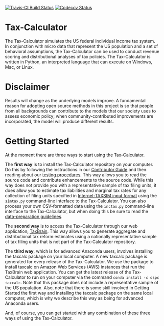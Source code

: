 [![Travis-CI Build Status](https://travis-ci.org/open-source-economics/Tax-Calculator.svg?branch=master)](https://travis-ci.org/open-source-economics/Tax-Calculator)
[![Codecov Status](https://codecov.io/github/open-source-economics/Tax-Calculator/coverage.svg?precision=2)](https://codecov.io/github/open-source-economics/Tax-Calculator)

Tax-Calculator
==============

The Tax-Calculator simulates the US federal individual income tax
system.  In conjunction with micro data that represent the US
population and a set of behavioral assumptions, the Tax-Calculator can
be used to conduct revenue scoring and distributional analyses of tax
policies.  The Tax-Calculator is written in Python, an interpreted
language that can execute on Windows, Mac, or Linux.

Disclaimer
==========

Results will change as the underlying models improve. A fundamental
reason for adopting open source methods in this project is so that
people from all backgrounds can contribute to the models that our
society uses to assess economic policy; when community-contributed
improvements are incorporated, the model will produce different
results.

Getting Started
===============

At the moment there are three ways to start using the Tax-Calculator.

The **first way** is to install the Tax-Calculator repository on your
computer.  Do this by following the instructions in our [Contributor
Guide](http://taxcalc.readthedocs.org/en/latest/contributor_guide.html)
and then reading about our [testing procedures](TESTING.md).  This way
allows you to read the source code and contribute enhancements to the
source code.  While this way does not provide you with a
representative sample of tax filing units, it does allow you to
estimate tax liabilities and marginal tax rates for any collection of
filing units specified in [Internet-TAXSIM input
format](http://users.nber.org/~taxsim/taxsim-calc9/) using the
`simtax.py` command-line interface to the Tax-Calculator.
You can also process your own CSV-formatted data using the `inctax.py`
command-line interface to the Tax-Calculator, but when doing this be
sure to read the [data-preparation guidelines](DATAPREP.md).

The **second way** is to access the Tax-Calculator through our web
application, [TaxBrain](http://www.ospc.org/taxbrain).  This way
allows you to generate aggregate and distributional tax reform
estimates using a nationally representative sample of tax filing units
that is not part of the Tax-Calculator repository.

The **third way**, which is for advanced Anaconda users, involves
installing the taxcalc package on your local computer.  A new taxcalc
package is generated for every release of the Tax-Calculator.  We use
the package to install taxcalc on Amazon Web Services (AWS) instances
that run the TaxBrain web application.  You can get the latest release
of the Tax-Calculator to run on your computer via the command `conda
install -c ospc taxcalc`.  Note that this package does not include a
representative sample of the US population.  Also, note that there is
some skill involved in Getting Started the first way and installing
the taxcalc package on the same local computer, which is why we
describe this way as being for advanced Anaconda users.

And, of course, you can get started with any combination of these
three ways of using the Tax-Calculator.
